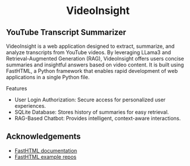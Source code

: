 <div align="center">
    <h1>VideoInsight</h1>
</div>

## YouTube Transcript Summarizer

VideoInsight is a web application designed to extract, summarize, and analyze transcripts from YouTube videos. By leveraging LLama3 and Retrieval-Augmented Generation (RAG), VideoInsight offers users concise summaries and insightful answers based on video content. It is built using FastHTML, a Python framework that enables rapid development of web applications in a single Python file.

Features
* User Login Authorization: Secure access for personalized user experiences.
* SQLite Database: Stores history of summaries for easy retrieval.
* RAG-Based Chatbot: Provides intelligent, context-aware interactions.

## Acknowledgements
 - [FastHTML documentation](https://docs.fastht.ml/)
 - [FastHTML example repos](https://github.com/AnswerDotAI/fasthtml/tree/main/examples)
